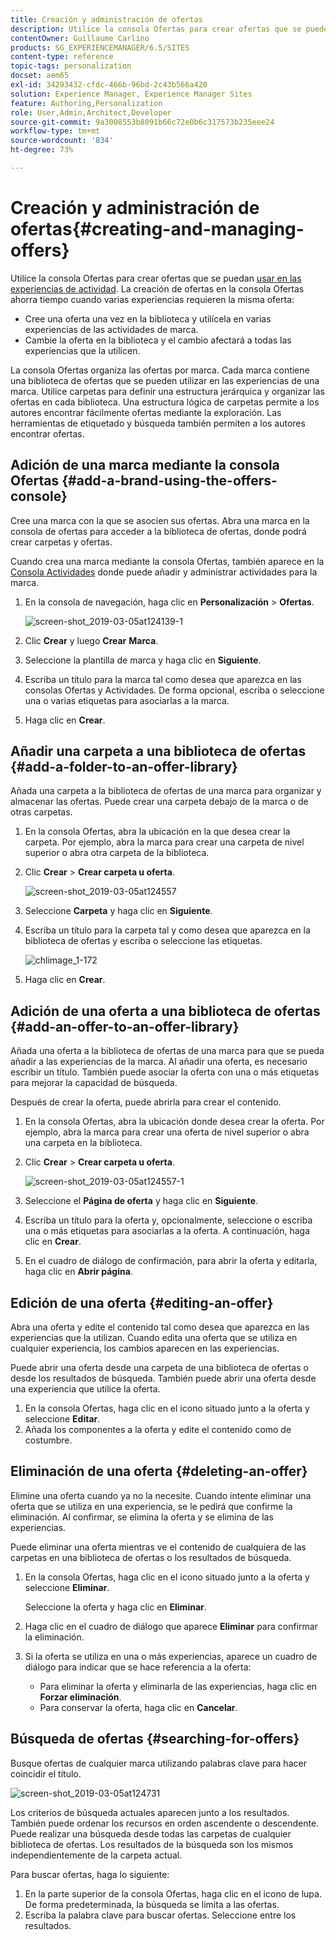 ```yaml
---
title: Creación y administración de ofertas
description: Utilice la consola Ofertas para crear ofertas que se pueden usar en las experiencias de actividad
contentOwner: Guillaume Carlino
products: SG_EXPERIENCEMANAGER/6.5/SITES
content-type: reference
topic-tags: personalization
docset: aem65
exl-id: 34293432-cfdc-466b-96bd-2c43b566a420
solution: Experience Manager, Experience Manager Sites
feature: Authoring,Personalization
role: User,Admin,Architect,Developer
source-git-commit: 9a3008553b8091b66c72e0b6c317573b235eee24
workflow-type: tm+mt
source-wordcount: '834'
ht-degree: 73%

---
```


# Creación y administración de ofertas{#creating-and-managing-offers}

Utilice la consola Ofertas para crear ofertas que se puedan [usar en las experiencias de actividad](/help/sites-authoring/content-targeting-touch.md). La creación de ofertas en la consola Ofertas ahorra tiempo cuando varias experiencias requieren la misma oferta:

* Cree una oferta una vez en la biblioteca y utilícela en varias experiencias de las actividades de marca.
* Cambie la oferta en la biblioteca y el cambio afectará a todas las experiencias que la utilicen.

La consola Ofertas organiza las ofertas por marca. Cada marca contiene una biblioteca de ofertas que se pueden utilizar en las experiencias de una marca. Utilice carpetas para definir una estructura jerárquica y organizar las ofertas en cada biblioteca. Una estructura lógica de carpetas permite a los autores encontrar fácilmente ofertas mediante la exploración. Las herramientas de etiquetado y búsqueda también permiten a los autores encontrar ofertas.

## Adición de una marca mediante la consola Ofertas {#add-a-brand-using-the-offers-console}

Cree una marca con la que se asocien sus ofertas. Abra una marca en la consola de ofertas para acceder a la biblioteca de ofertas, donde podrá crear carpetas y ofertas.

Cuando crea una marca mediante la consola Ofertas, también aparece en la [Consola Actividades](/help/sites-authoring/activitylib.md) donde puede añadir y administrar actividades para la marca.

1. En la consola de navegación, haga clic en **Personalización** > **Ofertas**.

   ![screen-shot_2019-03-05at124139-1](assets/screen-shot_2019-03-05at124139-1.png)

1. Clic **Crear** y luego **Crear** **Marca**.
1. Seleccione la plantilla de marca y haga clic en **Siguiente**.
1. Escriba un título para la marca tal como desea que aparezca en las consolas Ofertas y Actividades. De forma opcional, escriba o seleccione una o varias etiquetas para asociarlas a la marca.
1. Haga clic en **Crear**.

## Añadir una carpeta a una biblioteca de ofertas {#add-a-folder-to-an-offer-library}

Añada una carpeta a la biblioteca de ofertas de una marca para organizar y almacenar las ofertas. Puede crear una carpeta debajo de la marca o de otras carpetas.

1. En la consola Ofertas, abra la ubicación en la que desea crear la carpeta. Por ejemplo, abra la marca para crear una carpeta de nivel superior o abra otra carpeta de la biblioteca.
1. Clic **Crear** > **Crear carpeta u oferta**.

   ![screen-shot_2019-03-05at124557](assets/screen-shot_2019-03-05at124557.png)

1. Seleccione **Carpeta** y haga clic en **Siguiente**.
1. Escriba un título para la carpeta tal y como desea que aparezca en la biblioteca de ofertas y escriba o seleccione las etiquetas.

   ![chlimage_1-172](assets/chlimage_1-172.png)

1. Haga clic en **Crear**.

## Adición de una oferta a una biblioteca de ofertas {#add-an-offer-to-an-offer-library}

Añada una oferta a la biblioteca de ofertas de una marca para que se pueda añadir a las experiencias de la marca. Al añadir una oferta, es necesario escribir un título. También puede asociar la oferta con una o más etiquetas para mejorar la capacidad de búsqueda.

Después de crear la oferta, puede abrirla para crear el contenido.

1. En la consola Ofertas, abra la ubicación donde desea crear la oferta. Por ejemplo, abra la marca para crear una oferta de nivel superior o abra una carpeta en la biblioteca.
1. Clic **Crear** > **Crear carpeta u oferta**.

   ![screen-shot_2019-03-05at124557-1](assets/screen-shot_2019-03-05at124557-1.png)

1. Seleccione el **Página de oferta** y haga clic en **Siguiente**.
1. Escriba un título para la oferta y, opcionalmente, seleccione o escriba una o más etiquetas para asociarlas a la oferta. A continuación, haga clic en **Crear**.
1. En el cuadro de diálogo de confirmación, para abrir la oferta y editarla, haga clic en **Abrir página**.

## Edición de una oferta {#editing-an-offer}

Abra una oferta y edite el contenido tal como desea que aparezca en las experiencias que la utilizan. Cuando edita una oferta que se utiliza en cualquier experiencia, los cambios aparecen en las experiencias.

Puede abrir una oferta desde una carpeta de una biblioteca de ofertas o desde los resultados de búsqueda. También puede abrir una oferta desde una experiencia que utilice la oferta.

1. En la consola Ofertas, haga clic en el icono situado junto a la oferta y seleccione **Editar**.
1. Añada los componentes a la oferta y edite el contenido como de costumbre.

## Eliminación de una oferta {#deleting-an-offer}

Elimine una oferta cuando ya no la necesite. Cuando intente eliminar una oferta que se utiliza en una experiencia, se le pedirá que confirme la eliminación. Al confirmar, se elimina la oferta y se elimina de las experiencias.

Puede eliminar una oferta mientras ve el contenido de cualquiera de las carpetas en una biblioteca de ofertas o los resultados de búsqueda.

1. En la consola Ofertas, haga clic en el icono situado junto a la oferta y seleccione **Eliminar**.

   Seleccione la oferta y haga clic en **Eliminar**.

1. Haga clic en el cuadro de diálogo que aparece **Eliminar** para confirmar la eliminación.
1. Si la oferta se utiliza en una o más experiencias, aparece un cuadro de diálogo para indicar que se hace referencia a la oferta:

   * Para eliminar la oferta y eliminarla de las experiencias, haga clic en **Forzar eliminación**.
   * Para conservar la oferta, haga clic en **Cancelar**.

## Búsqueda de ofertas {#searching-for-offers}

Busque ofertas de cualquier marca utilizando palabras clave para hacer coincidir el título.

![screen-shot_2019-03-05at124731](assets/screen-shot_2019-03-05at124731.png)

Los criterios de búsqueda actuales aparecen junto a los resultados. También puede ordenar los recursos en orden ascendente o descendente. Puede realizar una búsqueda desde todas las carpetas de cualquier biblioteca de ofertas. Los resultados de la búsqueda son los mismos independientemente de la carpeta actual.

Para buscar ofertas, haga lo siguiente:

1. En la parte superior de la consola Ofertas, haga clic en el icono de lupa. De forma predeterminada, la búsqueda se limita a las ofertas.
1. Escriba la palabra clave para buscar ofertas. Seleccione entre los resultados.

